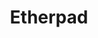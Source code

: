 ---
draft: false
title: Etherpad
content:
  id: etherpad
  name: Etherpad
  logo: /images/applications/note-taking/etherpad/logo.png
  website: https://etherpad.org/
  iframe_website: /website-iframe/applications/note-taking/etherpad
  dashboardImage: /images/applications/note-taking/etherpad/screenshot-1.png
  short_description: Etherpad is a highly customizable open source online editor providing collaborative editing in really real-time.
  description: Etherpad allows you to edit documents collaboratively in real-time, much like a live multi-player editor that runs in your browser. Write articles, press releases, to-do lists, etc. together with your friends, fellow students or colleagues, all working on the same document at the same time.
  features:
    - title: Collaborating in really real-time
      description: Etherpad allows you to edit documents collaboratively in real-time, much like a live multi-player editor that runs in your browser. Write articles, press releases, to-do lists, etc. together with your friends, fellow students or colleagues, all working on the same document at the same time.
    - title: Powerful “Pad” Feature
      description: The capability to edit documents collaboratively in real time. This is made possible by the platform’s powerful feature called “pad”, a collaborative document which users can easily create online. After setting up a pad, the system will generate a URL that users can share with the rest of their team. The URL link can be used by the team members to access the pad and join discussions as well as activities within it.
    - title: Built-in Chat Functionality
      description: Etherpad comes with built-in chat functionality that supports constant and seamless communication between users. In each pad you create, there will be a chatbox which team members can use to communicate and make discussions. An invite option is also available so team members can invite other users interested or need to join the pad.
    - title: Broad Array of Plugins
      description: The platform comes loaded with tons of plugins, which allow users to shape, develop and even expand Etherpad. This also makes the platform highly customizable and configurable. Meaning to say, users can tailor the application to function according to their organization’s existing processes and workflows.
  screenshots:
    - /images/applications/note-taking/etherpad/screenshot-1.png
    - /images/applications/note-taking/etherpad/screenshot-2.png
---